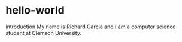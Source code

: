 # hello-world
introduction 
My name is Richard Garcia and I am a computer science student at Clemson University.
